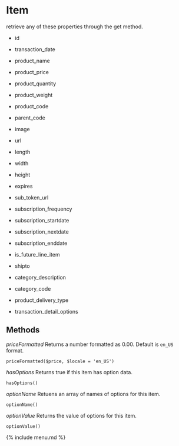 # Item

retrieve any of these properties through the get method.

* id
* transaction_date

* product_name
* product_price
* product_quantity
* product_weight
* product_code
* parent_code
* image
* url
* length
* width
* height
* expires

* sub_token_url
* subscription_frequency
* subscription_startdate
* subscription_nextdate
* subscription_enddate

* is_future_line_item
* shipto
* category_description
* category_code
* product_delivery_type

* transaction_detail_options


## Methods

*priceFormatted*
Returns a number formatted as 0.00. Default is `en_US` format.

```
priceFormatted($price, $locale = 'en_US')
```

*hasOptions*
Returns true if this item has option data.
```
hasOptions()
```

*optionName*
Retuens an array of names of options for this item.

```
optionName()
```

*optionValue*
Returns the value of options for this item.

```
optionValue()
```

{% include menu.md %}